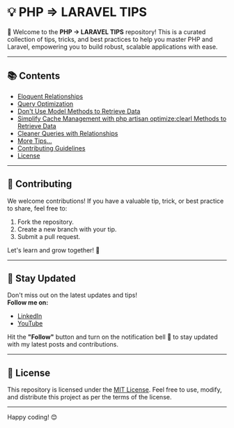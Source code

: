 # 💡 PHP => LARAVEL TIPS

🔰 Welcome to the **PHP → LARAVEL TIPS** repository! This is a curated collection of tips, tricks, and best practices to help you master PHP and Laravel, empowering you to build robust, scalable applications with ease.

---

## 📚 Contents
- [Eloquent Relationships](./tips/001-eloquent-relationships.md)
- [Query Optimization](./tips/002-query-optimization.md)
- [Don't Use Model Methods to Retrieve Data](./tips/003-dont-use-model-methods-for-retrieving-data.md)
- [Simplify Cache Management with php artisan optimize:clearl Methods to Retrieve Data](./tips/004-use-optimize-clear-command.md)
- [Cleaner Queries with Relationships](./005-querying-with-relationships.md)
- [More Tips...](./tips/)
- [Contributing Guidelines](./CONTRIBUTING.md)
- [License](./LICENSE)

---

## 🤝 Contributing
We welcome contributions! If you have a valuable tip, trick, or best practice to share, feel free to:
1. Fork the repository.
2. Create a new branch with your tip.
3. Submit a pull request.

Let's learn and grow together! 🚀

---

## 🔔 Stay Updated
Don't miss out on the latest updates and tips!  
**Follow me on:**
- [LinkedIn](https://linkedin.com/in/saberfazliahmadi/)
- [YouTube](https://www.youtube.com/@saberfazliahmadi)

Hit the **"Follow"** button and turn on the notification bell 🔔 to stay updated with my latest posts and contributions.

---

## 📜 License
This repository is licensed under the [MIT License](./LICENSE). Feel free to use, modify, and distribute this project as per the terms of the license.

---

Happy coding! 😊
